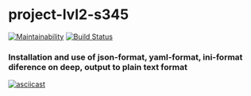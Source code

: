 # project-lvl2-s345
[![Maintainability](https://api.codeclimate.com/v1/badges/7a7e4506f851a29d6fd9/maintainability)](https://codeclimate.com/github/RomanVr/project-lvl2-s345/maintainability) [![Build Status](https://travis-ci.org/RomanVr/project-lvl2-s345.svg?branch=master)](https://travis-ci.org/RomanVr/project-lvl2-s345)

### Installation and use of json-format, yaml-format, ini-format diference on deep, output to plain text format
[![asciicast](https://asciinema.org/a/w6NiiYWBXPZdqegnqVCWBqBKk.png)](https://asciinema.org/a/w6NiiYWBXPZdqegnqVCWBqBKk)
